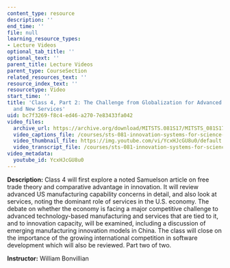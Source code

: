 ```yaml
---
content_type: resource
description: ''
end_time: ''
file: null
learning_resource_types:
- Lecture Videos
optional_tab_title: ''
optional_text: ''
parent_title: Lecture Videos
parent_type: CourseSection
related_resources_text: ''
resource_index_text: ''
resourcetype: Video
start_time: ''
title: 'Class 4, Part 2: The Challenge from Globalization for Advanced Manufacturing
  and New Services'
uid: bc7f3269-f8c4-ed46-a270-7e83433fa042
video_files:
  archive_url: https://archive.org/download/MITSTS.081S17/MITSTS_081S17_Class04_2_300k.mp4
  video_captions_file: /courses/sts-081-innovation-systems-for-science-technology-energy-manufacturing-and-health-spring-2017/a9e3bddc3366594297bc85b770319958_YcxHJcGU8u0.vtt
  video_thumbnail_file: https://img.youtube.com/vi/YcxHJcGU8u0/default.jpg
  video_transcript_file: /courses/sts-081-innovation-systems-for-science-technology-energy-manufacturing-and-health-spring-2017/b9488121d5c736dbc4366ed1e801b8fc_YcxHJcGU8u0.pdf
video_metadata:
  youtube_id: YcxHJcGU8u0
---
```


**Description:** Class 4 will first explore a noted Samuelson article on free trade theory and comparative advantage in innovation. It will review advanced US manufacturing capability concerns in detail, and also look at services, noting the dominant role of services in the U.S. economy. The debate on whether the economy is facing a major competitive challenge to advanced technology-based manufacturing and services that are tied to it, and to innovation capacity, will be examined, including a discussion of emerging manufacturing innovation models in China. The class will close on the importance of the growing international competition in software development which will also be reviewed. Part two of two.

**Instructor:** William Bonvillian